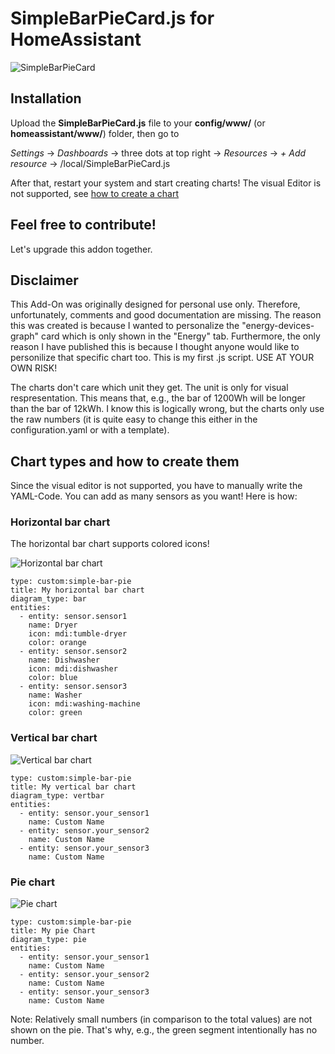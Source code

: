 # SimpleBarPieCard.js for HomeAssistant
![SimpleBarPieCard](https://github.com/user-attachments/assets/c2992bb5-c4aa-48b5-b73f-cb87c736cbfc)

## Installation
Upload the **SimpleBarPieCard.js** file to your **config/www/** (or **homeassistant/www/**) folder, then go to

*Settings* -> *Dashboards* -> three dots at top right -> *Resources* -> *+ Add resource* -> /local/SimpleBarPieCard.js

After that, restart your system and start creating charts!
The visual Editor is not supported, see [how to create a chart](#chart-types-and-how-to-create-them)

## Feel free to contribute!
Let's upgrade this addon together.

## Disclaimer
This Add-On was originally designed for personal use only. 
Therefore, unfortunately, comments and good documentation are missing.
The reason this was created is because I wanted to personalize the "energy-devices-graph" card
which is only shown in the "Energy" tab. Furthermore, the only reason I have published this is
because I thought anyone would like to personilize that specific chart too.
This is my first .js script. USE AT YOUR OWN RISK!

The charts don't care which unit they get. The unit is only for visual respresentation. This means
that, e.g., the bar of 1200Wh will be longer than the bar of 12kWh. I know this is logically wrong, 
but the charts only use the raw numbers (it is quite easy to change this either in the 
configuration.yaml or with a template).

## Chart types and how to create them
Since the visual editor is not supported, you have to manually write the YAML-Code.
You can add as many sensors as you want!
Here is how:

### Horizontal bar chart
The horizontal bar chart supports colored icons!

![Horizontal bar chart](https://github.com/user-attachments/assets/676fe5eb-4e88-4281-b3cb-2bff6425b32c)
```
type: custom:simple-bar-pie
title: My horizontal bar chart
diagram_type: bar
entities:
  - entity: sensor.sensor1
    name: Dryer
    icon: mdi:tumble-dryer
    color: orange
  - entity: sensor.sensor2
    name: Dishwasher
    icon: mdi:dishwasher
    color: blue
  - entity: sensor.sensor3
    name: Washer
    icon: mdi:washing-machine
    color: green
```

### Vertical bar chart
![Vertical bar chart](https://github.com/user-attachments/assets/dfc75734-4950-40be-b3d1-623aabad3958)
```
type: custom:simple-bar-pie
title: My vertical bar chart
diagram_type: vertbar
entities:
  - entity: sensor.your_sensor1
    name: Custom Name
  - entity: sensor.your_sensor2
    name: Custom Name
  - entity: sensor.your_sensor3
    name: Custom Name
```

### Pie chart
![Pie chart](https://github.com/user-attachments/assets/6111f466-e469-44d9-99c2-41c46e263537)
```
type: custom:simple-bar-pie
title: My pie Chart
diagram_type: pie
entities:
  - entity: sensor.your_sensor1
    name: Custom Name
  - entity: sensor.your_sensor2
    name: Custom Name
  - entity: sensor.your_sensor3
    name: Custom Name
```
Note: Relatively small numbers (in comparison to the total values) are not shown on the pie. That's why, e.g., the green segment intentionally has no number.
